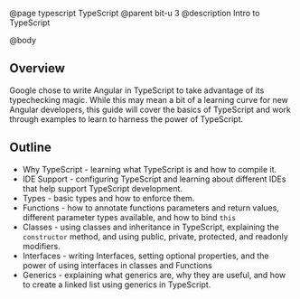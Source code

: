 @page typescript TypeScript
@parent bit-u 3
@description Intro to TypeScript

@body

## Overview

Google chose to write Angular in TypeScript to take advantage of its typechecking magic. While this may mean a bit of a learning curve for new Angular developers, this guide will cover the basics of TypeScript and work through examples to learn to harness the power of TypeScript.

## Outline
- Why TypeScript - learning what TypeScript is and how to compile it.
- IDE Support - configuring TypeScript and learning about different IDEs that help support TypeScript development.
- Types - basic types and how to enforce them. 
- Functions - how to annotate functions parameters and return values, different parameter types available, and how to bind ``this``
- Classes - using classes and inheritance in TypeScript, explaining the ``constructor`` method, and using public, private, protected, and readonly modifiers. 
- Interfaces - writing Interfaces, setting optional properties, and the power of using interfaces in classes and Functions
- Generics - explaining what generics are, why they are useful, and how to create a linked list using generics in TypeScript.
